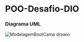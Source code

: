 # POO-Desafio-DIO

### Diagrama UML
![ModelagemBootCamp drawio](https://github.com/user-attachments/assets/7a5cb9f3-5442-4648-ba3b-6411356f95aa)
